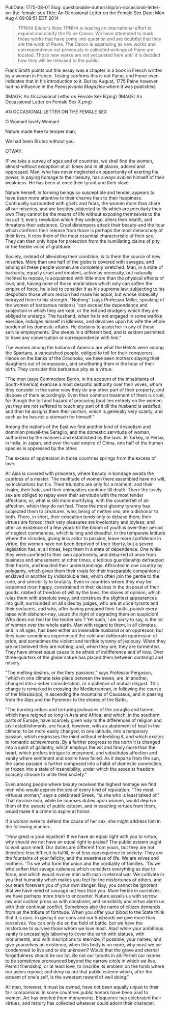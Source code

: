 PubDate: 1775-08-01
Slug: questionable-authorship/an-occasional-letter-on-the-female-sex
Title: An Occasional Letter on the Female Sex
Date: Mon Aug  4 09:08:51 EDT 2014

> *TPNHA Editor's Note*
> TPNHA is leading an international effort to expand and clarify the
> Paine Canon. We have attempted to mark those works that have come into
> question and are doubtful that they are the work of Paine. The Canon
> is expanding as new works and correspondence not previously in
> collected writings of Paine are located. Those new works are not yet
> posted here until it is decided how they will be released to the
> public.

   Frank Smith points out this essay was a chapter in a book in French written by a woman in France. Testing confirms this 
   is not Paine, and Foner even indicates that in his introduction to it. But by August, 1775 Paine however had no influence 
   in the *Pennsylvania Magazine* where it was published.
   
   (IMAGE: An Occassional Letter on Female Sex B.png)  (IMAGE: An Occassional Letter on Female Sex X.png)


   AN OCCASIONAL LETTER ON THE FEMALE SEX

   O Woman! lovely Woman!

   Nature made thee to temper man,

   We had been Brutes without you.

   OTWAY.

   IF we take a survey of ages and of countries, we shall find the women,
   almost-without exception-at all times and in all places, adored and
   oppressed. Man, who has never neglected an opportunity of exerting his
   power, in paying homage to their beauty, has always availed himself of
   their weakness. He has been at once their tyrant and their slave.

   Nature herself, in forming beings so susceptible and tender, appears to
   have been more attentive to their charms than to their happiness.
   Continually surrounded with griefs and fears, the women more than share
   all our miseries, and are besides subjected to ills which are peculiarly
   their own They cannot be the means of life without exposing themselves to
   the loss of it; every revolution which they undergo, alters their health,
   and threatens their existence. Cruel distempers attack their beauty-and
   the hour which confirms their release from those is perhaps the most
   melancholy of their lives. It robs them of the most essential
   characteristic of their sex. They can then only hope for protection from
   the humiliating claims of pity, or the feeble voice of gratitude.

   Society, instead of alleviating their condition, is to them the source of
   new miseries. More than one half of the globe is covered with savages; and
   among all these people women are completely wretched. Man, in a state of
   barbarity, equally cruel and indolent, active by necessity, but naturally
   inclined to repose, is acquainted with little more than the physical
   effects of love; and, having none of those moral ideas which only can
   soften the empire of force, he is led to consider it as his supreme law,
   subjecting to his despotism those whom reason had made his equal, but
   whose imbecility betrayed them to his strength. "Nothing" (says Professor
   Miller, speaking of the women of barbarous nations) "can exceed the
   dependence and subjection in which they are kept, or the toil and drudgery
   which they are obliged to undergo. The husband, when he is not engaged in
   some warlike exercise, indulges himself in idleness, and devolves upon his
   wife the whole burden of his domestic affairs. He disdains to assist her
   in any of those servile employments. She sleeps in a different bed, and is
   seldom permitted to have any conversation or correspondence with him."

   The women among the Indians of America are what the Helots were among the
   Spartans, a vanquished people, obliged to toil for their conquerors. Hence
   on the banks of the Oroonoko, we have seen mothers slaying their daughters
   out of compassion, and smothering them in the hour of their birth. They
   consider this barbarous pity as a virtue.

   "The men (says Commodore Byron, in his account of the inhabitants of
   South-America) exercise a most despotic authority over their wives, whom
   they consider in the same view they do any other part of their property,
   and dispose of them accordingly. Even their common treatment of them is
   cruel; for though the toil and hazard of procuring food lies entirely on
   the women, yet they are not suffered to touch any part of it till the
   husband is satisfied; and then he assigns them their portion, which is
   generally very scanty, and such as he has not a stomach for himself."

   Among the nations of the East we find another kind of despotism and
   dominion prevail-the Seraglio, and the domestic servitude of woman,
   authorized by the manners and established by the laws. In Turkey, in
   Persia, in India, in Japan, and over the vast empire of China, one half of
   the human species is oppressed by the other.

   The excess of oppression in those countries springs from the excess of
   love.

   All Asia is covered with prisoners, where beauty in bondage awaits the
   caprices of a master. The multitude of women there assembled have no will,
   no inclinations but his. Their triumphs are only for a moment; and their
   rivalry, their hate, and their animosities continue till death. There the
   lovely sex are obliged to repay even their servitude with the most tender
   affections; or, what is still more mortifying, with the counterfeit of an
   affection, which they do not feel. There the most gloomy tyranny has
   subjected them to creatures, who, being of neither sex, are a dishonor to
   both. There, in short, their education tends only to debase them; their
   virtues are forced; their very pleasures are involuntary and joyless; and
   after an existence of a few years-till the bloom of youth is over-their
   period of neglect commences, which is long and dreadful. In the temperate
   latitude where the climates, giving less ardor to passion, leave more
   confidence in virtue, the women have not been deprived of their liberty,
   but a severe legislation has, at all times, kept them in a state of
   dependence. One while they were confined to their own apartments, and
   debarred at once from business and amusement; at other times, a tedious
   guardianship defrauded their hearts, and insulted their understandings.
   Affronted in one country by polygamy, which gives them their rivals for
   their inseparable companions; enslaved in another by indissoluble ties,
   which often join the gentle to the rude, and sensibility to brutality.
   Even in countries where they may be esteemed most happy, constrained in
   their desires in the disposal of their goods, robbed of freedom of will by
   the laws, the slaves of opinion, which rules them with absolute sway, and
   construes the slightest appearances into guilt; surrounded on all sides by
   judges, who are at once tyrants and their seducers, and who, after having
   prepared their faults, punish every lapse with dishonor-nay, usurp the
   right of degrading them on suspicion! Who does not feel for the tender sex
   ? Yet such, I am sorry to say, is the lot of women over the whole earth.
   Man with regard to them, in all climates, and in all ages, has been either
   an insensible husband or an oppressor; but they have sometimes experienced
   the cold and deliberate oppression of pride, and sometimes the violent and
   terrible tyranny of jealousy. When they are not beloved they are nothing;
   and, when they are, they are tormented. They have almost equal cause to be
   afraid of indifference and of love. Over three-quarters of the globe
   nature has placed them between contempt and misery.

   "The melting desires, or the fiery passions," says Professor Ferguson,
   "which in one climate take place between the sexes, are, in another,
   changed into a sober consideration, or a patience of mutual disgust. This
   change is remarked in crossing the Mediterranean, in following the course
   of the Mississippi, in ascending the mountains of Caucasus, and in passing
   from the Alps and the Pyrenees to the shores of the Baltic.

   "The burning ardors and torturing jealousies of the seraglio and harem,
   which have reigned so long in Asia and Africa, and which, in the southern
   parts of Europe, have scarcely given way to the differences of religion
   and civil establishments, are found, however, with an abatement of heat in
   the climate, to be more easily changed, in one latitude, into a temporary
   passion, which engrosses the mind without enfeebling it, and which excites
   to romantic achievements. By a farther progress to the north it is changed
   into a spirit of gallantry, which employs the wit and fancy more than the
   heart, which prefers intrigue to enjoyment, and substitutes affection and
   vanity where sentiment and desire have failed. As it departs from the sun,
   the same passion is further composed into a habit of domestic connection,
   or frozen into a state of insensibility, under which the sexes at freedom
   scarcely choose to unite their society."

   Even among people where beauty received the highest homage we find men who
   would deprive the sex of every kind of reputation. "The most virtuous
   woman," says a celebrated Greek, "is she who is least talked of." That
   morose man, while he imposes duties upon women, would deprive them of the
   sweets of public esteem, and in exacting virtues from them, would make it
   a crime to aspire at honor.

   If a woman were to defend the cause of her sex, she might address him in
   the following manner:

   "How great is your injustice? If we have an equal right with you to
   virtue, why should we not have an equal right to praise? The public esteem
   ought to wait upon merit. Our duties are different from yours, but they
   are not therefore less difficult to fulfill, or of less consequence to
   society: They are the fountains of your felicity, and the sweetness of
   life. We are wives and mothers. 'Tis we who form the union and the
   cordiality of families. 'Tis we who soften that savage rudeness which
   considers everything as due to force, and which would involve man with man
   in eternal war. We cultivate in you that humanity which makes you feel for
   the misfortunes of others, and our tears forewarn you of your own danger.
   Nay, you cannot be ignorant that we have need of courage not less than
   you. More feeble in ourselves, we have perhaps more trials to encounter.
   Nature assails us with sorrow, law and custom press us with constraint,
   and sensibility and virtue alarm us with their continual conflict.
   Sometimes also the name of citizen demands from us the tribute of
   fortitude. When you offer your blood to the State think that it is ours.
   In giving it our sons and our husbands we give more than ourselves. You
   can only die on the field of battle, but we have the misfortune to survive
   those whom we love most. Alas! while your ambitious vanity is unceasingly
   laboring to cover the earth with statues, with monuments, and with
   inscriptions to eternize, if possible, your names, and give yourselves an
   existence, when this body is no more, why must we be condemned to live and
   to die unknown? Would that the grave and eternal forgetfulness should be
   our lot. Be not our tyrants in all: Permit our names to be sometimes
   pronounced beyond the narrow circle in which we live. Permit friendship,
   or at least love, to inscribe its emblem on the tomb where our ashes
   repose; and deny us not that public esteem which, after the esteem of
   one's self, is the sweetest reward of well doing."

   All men, however, it must be owned, have not been equally unjust to their
   fair companions. In some countries public honors have been paid to women.
   Art has erected them monuments. Eloquence has celebrated their virtues,
   and history has collected whatever could adorn their character.


